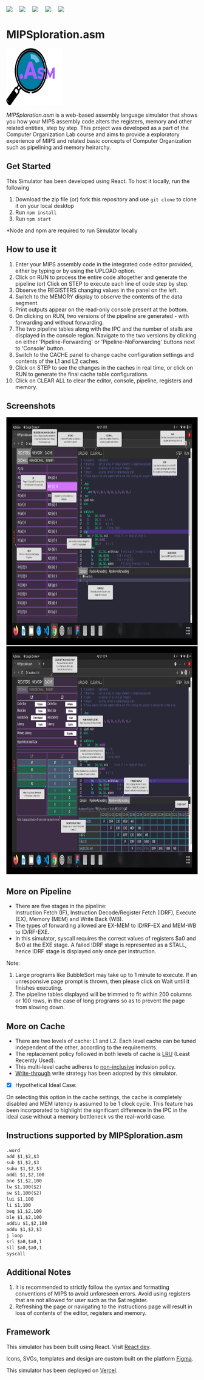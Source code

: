 <p>
    <img src="https://img.shields.io/badge/react-v17.0.1-ff69b4">&emsp;
    <img src="https://img.shields.io/badge/dependencies-up%20to%20date-brightgreen">&emsp;
    <img src="https://img.shields.io/badge/JavaScript-89.1%25-informational">&emsp;
    <img src="https://img.shields.io/badge/deployement-vercel-lightgrey">&emsp;
    <img src="https://img.shields.io/badge/build-passing-brightgreen">&emsp;
</p>

# MIPSploration.asm
<img src="readme_assets/asmIcon.svg" height="150" width="150">

*MIPSploration.asm* is a web-based assembly language simulator that shows you how your MIPS assembly code alters the registers, memory and other related entities, step by step.
This project was developed as a part of the Computer Organization Lab course and aims to provide a exploratory experience of MIPS and related basic concepts of Computer Organization such as pipelining and memory heirarchy. 

## Get Started
This Simulator has been developed using React. To host it locally, run the following
1. Download the zip file (or) fork this repository and use ```git clone``` to clone it on your local desktop
2. Run ```npm install```
3. Run ```npm start```
<p>*Node and npm are required to run Simulator locally</p>

## How to use it
1. Enter your MIPS assembly code in the integrated code editor provided, either by typing or by using the UPLOAD option.
2. Click on RUN to process the entire code altogether and generate the pipeline
    (or)
   Click on STEP to execute each line of code step by step.
3. Observe the REGISTERS changing values in the panel on the left. 
4. Switch to the MEMORY display to observe the contents of the data segment.
5. Print outputs appear on the read-only console present at the bottom.
6. On clicking on RUN, two versions of the pipeline are generated - with forwarding and without forwarding.
7. The two pipeline tables along with the IPC and the number of stalls are displayed in the console region. Navigate to the two versions by clicking on either 'Pipeline-Forwarding' or 'Pipeline-NoForwarding' buttons next to 'Console' button.
8. Switch to the CACHE panel to change cache configuration settings and contents of the L1 and L2 caches. 
9. Click on STEP to see the changes in the caches in real time, or click on RUN to generate the final cache table configurations.
10. Click on CLEAR ALL to clear the editor, console, pipeline, registers and memory.

## Screenshots
<p>
    <img src="readme_assets/InstructionsPage1.svg" height="600" width="1920">
    <img src="readme_assets/InstructionsPage2.svg" height="600" width="1920">
</p>

## More on Pipeline
* There are five stages in the pipeline:                                                                                                                        
Instruction Fetch (IF), Instruction Decode/Register Fetch (IDRF), Execute (EX), Memory (MEM) and Write Back (WB).
* The types of forwarding allowed are EX-MEM to ID/RF-EX and MEM-WB to ID/RF-EXE.
* In this simulator, syscall requires the correct values of registers $a0 and $v0 at the EXE stage. A failed IDRF stage is represented as a STALL, hence IDRF stage is displayed only once per instruction.

Note:
1. Large programs like BubbleSort may take up to 1 minute to execute. If an unresponsive page prompt is thrown, then please click on Wait until it finishes executing.
2. The pipeline tables displayed will be trimmed to fit within 200 columns or 100 rows, in the case of long programs so as to prevent the page from slowing down.

## More on Cache
* There are two levels of cache: L1 and L2. Each level cache can be tuned independent of the other, according to the requirements.
* The replacement policy followed in both levels of cache is [LRU](https://en.wikipedia.org/wiki/Cache_replacement_policies#:~:text=LRU%2C%20like%20many%20other%20replacement,charged%20particle%20placed%20in%20it.) (Least Recently Used).
* This multi-level cache adheres to [non-inclusive](https://en.wikipedia.org/wiki/Cache_inclusion_policy#:~:text=NINE%20Policy,-Figure%203.&text=for%20block%20X.-,If%20the%20block%20is%20found%20in%20L1%20cache%2C%20then%20the,and%20returned%20to%20the%20processor.&text=If%20the%20block%20is%20not%20found%20in%20both%20L1%20and,there%20is%20no%20back%20invalidation.) inclusion policy.
* [Write-through](https://www.geeksforgeeks.org/write-through-and-write-back-in-cache/#:~:text=In%20write%20through%2C%20data%20is,power%20outage%20or%20system%20failure) write strategy has been adopted by this simulator.
- [x] Hypothetical Ideal Case:

On selecting this option in the cache settings, the cache is completely disabled and MEM latency is assumed to be 1 clock cycle. This feature has been incorporated to highlight the significant difference in the IPC in the ideal case without a memory bottleneck vs the real-world case.


## Instructions supported by MIPSploration.asm
```  
.word
add $1,$2,$3
sub $1,$2,$3
subu $1,$2,$3
addi $1,$2,100
bne $1,$2,100
lw $1,100($2)
sw $1,100($2)
lui $1,100
li $1,100
beq $1,$2,100
ble $1,$2,100
addiu $1,$2,100
addu $1,$2,$3
j loop
srl $a0,$a0,1
sll $a0,$a0,1
syscall
```

## Additional Notes
1. It is recommended to strictly follow the syntax and formatting conventions of MIPS to avoid unforeseen errors. Avoid using registers that are not allowed for user such as the $at register.
2. Refreshing the page or navigating to the instructions page will result in loss of contents of the editor, registers and memory.

## Framework
This simulator has been built using React. Visit [React dev](https://reactjs.org/).

Icons, SVGs, templates and design are custom built on the platform [Figma](https://www.figma.com/files/recent?fuid=923224080357619403).

This simulator has been deployed on [Vercel](https://vercel.com).
